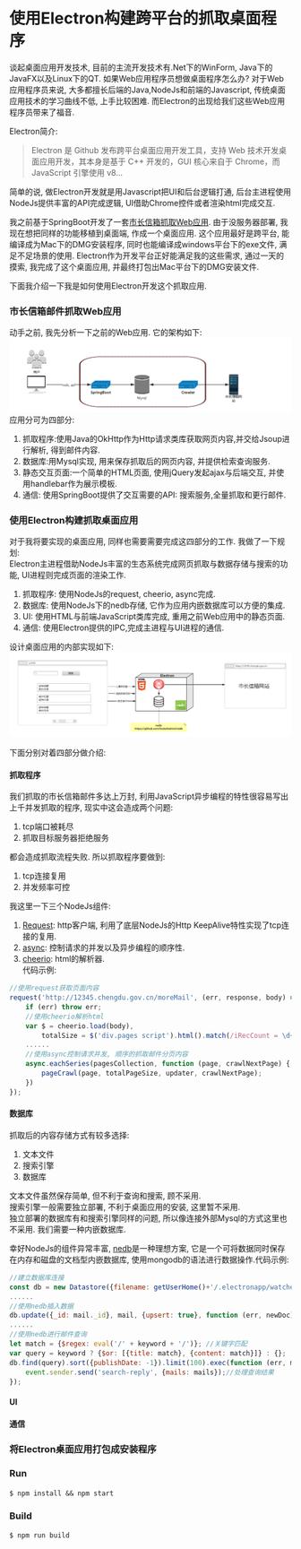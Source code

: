 # 使用Electron构建跨平台的抓取桌面程序

谈起桌面应用开发技术, 目前的主流开发技术有.Net下的WinForm, Java下的JavaFX以及Linux下的QT. 如果Web应用程序员想做桌面程序怎么办? 对于Web应用程序员来说, 大多都擅长后端的Java,NodeJs和前端的Javascript, 传统桌面应用技术的学习曲线不低, 上手比较困难. 而Electron的出现给我们这些Web应用程序员带来了福音.

Electron简介:
> Electron 是 Github 发布跨平台桌面应用开发工具，支持 Web 技术开发桌面应用开发，其本身是基于 C++ 开发的，GUI 核心来自于 Chrome，而 JavaScript 引擎使用 v8...

简单的说, 做Electron开发就是用Javascript把UI和后台逻辑打通, 后台主进程使用NodeJs提供丰富的API完成逻辑, UI借助Chrome控件或者渲染html完成交互.  

我之前基于SpringBoot开发了一套[市长信箱抓取Web应用][1]. 由于没服务器部署, 我现在想把同样的功能移植到桌面端, 作成一个桌面应用. 这个应用最好是跨平台, 能编译成为Mac下的DMG安装程序, 同时也能编译成windows平台下的exe文件, 满足不足场景的使用. Electron作为开发平台正好能满足我的这些需求, 通过一天的摸索, 我完成了这个桌面应用, 并最终打包出Mac平台下的DMG安装文件.   

下面我介绍一下我是如何使用Electron开发这个抓取应用.

### 市长信箱邮件抓取Web应用
动手之前, 我先分析一下之前的Web应用. 它的架构如下:
![逻辑图](./docs/springboot.png)
应用分可为四部分:
1. 抓取程序:使用Java的OkHttp作为Http请求类库获取网页内容,并交给Jsoup进行解析, 得到邮件内容.
2. 数据库:用Mysql实现, 用来保存抓取后的网页内容, 并提供检索查询服务.
3. 静态交互页面:一个简单的HTML页面, 使用jQuery发起ajax与后端交互, 并使用handlebar作为展示模板.
4. 通信: 使用SpringBoot提供了交互需要的API: 搜索服务,全量抓取和更行邮件.

### 使用Electron构建抓取桌面应用
对于我将要实现的桌面应用, 同样也需要需要完成这四部分的工作. 我做了一下规划:  
Electron主进程借助NodeJs丰富的生态系统完成网页抓取与数据存储与搜索的功能, UI进程则完成页面的渲染工作.

1. 抓取程序: 使用NodeJs的request, cheerio, async完成.
2. 数据库: 使用NodeJs下的nedb存储, 它作为应用内嵌数据库可以方便的集成.
3. UI: 使用HTML与前端JavaScript类库完成, 重用之前Web应用中的静态页面.
4. 通信: 使用Electron提供的IPC,完成主进程与UI进程的通信.  

设计桌面应用的内部实现如下:
![逻辑图](./docs/watcher.png)

下面分别对着四部分做介绍:

#### 抓取程序
我们抓取的市长信箱邮件多达上万封, 利用JavaScript异步编程的特性很容易写出上千并发抓取的程序, 现实中这会造成两个问题:
1. tcp端口被耗尽
2. 抓取目标服务器拒绝服务  

都会造成抓取流程失败. 所以抓取程序要做到:   
1. tcp连接复用  
2. 并发频率可控  

我这里一下三个NodeJs组件:  
1. [Request][2]: http客户端, 利用了底层NodeJs的Http KeepAlive特性实现了tcp连接的复用.   
2. [async][4]:   控制请求的并发以及异步编程的顺序性.  
3. [cheerio][3]: html的解析器.  
代码示例:
```JavaScript
//使用request获取页面内容
request('http://12345.chengdu.gov.cn/moreMail', (err, response, body) => {
    if (err) throw err;
    //使用cheerio解析html
    var $ = cheerio.load(body),
        totalSize = $('div.pages script').html().match(/iRecCount = \d+/g)[0].match(/\d+/g)[0];
    ......
    //使用async控制请求并发, 顺序的抓取邮件分页内容
    async.eachSeries(pagesCollection, function (page, crawlNextPage) {
        pageCrawl(page, totalPageSize, updater, crawlNextPage);
    })
});
```

#### 数据库
抓取后的内容存储方式有较多选择:  
1. 文本文件
2. 搜索引擎
3. 数据库  

文本文件虽然保存简单, 但不利于查询和搜索, 顾不采用.  
搜索引擎一般需要独立部署, 不利于桌面应用的安装, 这里暂不采用.  
独立部署的数据库有和搜索引擎同样的问题, 所以像连接外部Mysql的方式这里也不采用. 我们需要一种内嵌数据库.

幸好NodeJs的组件异常丰富, [nedb][5]是一种理想方案, 它是一个可将数据同时保存在内存和磁盘的文档型内嵌数据库, 使用mongodb的语法进行数据操作.代码示例:
```JavaScript
//建立数据库连接
const db = new Datastore({filename: getUserHome()+'/.electronapp/watcher/12345mails.db', autoload: true});
......
//使用nedb插入数据
db.update({_id: mail._id}, mail, {upsert: true}, function (err, newDoc) {});
......
//使用nedb进行邮件查询
let match = {$regex: eval('/' + keyword + '/')}; //关键字匹配
var query = keyword ? {$or: [{title: match}, {content: match}]} : {};
db.find(query).sort({publishDate: -1}).limit(100).exec(function (err, mails) {
    event.sender.send('search-reply', {mails: mails});//处理查询结果
});
```


#### UI

#### 通信

### 将Electron桌面应用打包成安装程序



### Run

```
$ npm install && npm start
```

### Build

```
$ npm run build
```

[1]: https://segmentfault.com/a/1190000005183675
[2]: https://github.com/request/request
[3]: https://github.com/cheeriojs/cheerio
[4]: https://github.com/caolan/async
[5]: https://github.com/louischatriot/nedb
[6]: https://github.com/electron-userland/electron-builder
